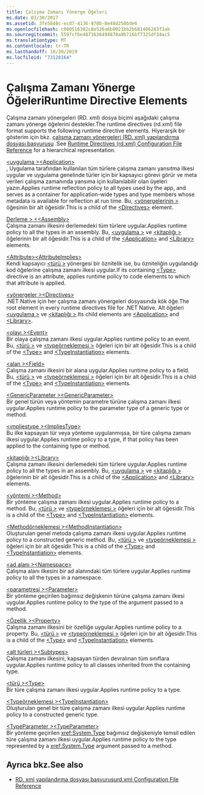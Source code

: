 ```yaml
---
title: Çalışma Zamanı Yönerge Öğeleri
ms.date: 03/30/2017
ms.assetid: 3fe5848c-ecd7-4136-970b-8e48d250bde6
ms.openlocfilehash: c900516382c8e526a6b0021bb2b681486283f3ab
ms.sourcegitcommit: 559fcfbe4871636494870a8b716bf7325df34ac5
ms.translationtype: MT
ms.contentlocale: tr-TR
ms.lasthandoff: 10/30/2019
ms.locfileid: "73128164"
---
```

# <a name="runtime-directive-elements"></a><span data-ttu-id="13e10-102">Çalışma Zamanı Yönerge Öğeleri</span><span class="sxs-lookup"><span data-stu-id="13e10-102">Runtime Directive Elements</span></span>
<span data-ttu-id="13e10-103">Çalışma zamanı yönergeleri (RD. xml) dosya biçimi aşağıdaki çalışma zamanı yönerge öğelerini destekler.</span><span class="sxs-lookup"><span data-stu-id="13e10-103">The runtime directives (rd.xml) file format supports the following runtime directive elements.</span></span> <span data-ttu-id="13e10-104">Hiyerarşik bir gösterim için bkz. [çalışma zamanı yönergeleri (RD. xml) yapılandırma dosyası başvurusu](runtime-directives-rd-xml-configuration-file-reference.md) .</span><span class="sxs-lookup"><span data-stu-id="13e10-104">See [Runtime Directives (rd.xml) Configuration File Reference](runtime-directives-rd-xml-configuration-file-reference.md) for a hierarchical representation.</span></span>  
  
 [<span data-ttu-id="13e10-105">\<uygulama ></span><span class="sxs-lookup"><span data-stu-id="13e10-105">\<Application></span></span>](application-element-net-native.md)  
 <span data-ttu-id="13e10-106">, Uygulama tarafından kullanılan tüm türlere çalışma zamanı yansıtma ilkesi uygular ve uygulama genelinde türler için bir kapsayıcı görevi görür ve meta verileri çalışma zamanında yansıma için kullanılabilir olan üyeleri yazın.</span><span class="sxs-lookup"><span data-stu-id="13e10-106">Applies runtime reflection policy to all types used by the app, and serves as a container for application-wide types and type members whose metadata is available for reflection at run time.</span></span> <span data-ttu-id="13e10-107">Bu, [\<yönergelerinin >](directives-element-net-native.md) öğesinin bir alt öğesidir.</span><span class="sxs-lookup"><span data-stu-id="13e10-107">This is a child of the [\<Directives>](directives-element-net-native.md) element.</span></span>  
  
 [<span data-ttu-id="13e10-108">Derleme > \<</span><span class="sxs-lookup"><span data-stu-id="13e10-108">\<Assembly></span></span>](assembly-element-net-native.md)  
 <span data-ttu-id="13e10-109">Çalışma zamanı ilkesini derlemedeki tüm türlere uygular.</span><span class="sxs-lookup"><span data-stu-id="13e10-109">Applies runtime policy to all the types in an assembly.</span></span> <span data-ttu-id="13e10-110">Bu, [\<uygulama >](application-element-net-native.md) ve [\<kitaplığı >](library-element-net-native.md) öğelerinin bir alt öğesidir.</span><span class="sxs-lookup"><span data-stu-id="13e10-110">This is a child of the [\<Application>](application-element-net-native.md) and [\<Library>](library-element-net-native.md) elements.</span></span>  
  
 [<span data-ttu-id="13e10-111">\<Attribute></span><span class="sxs-lookup"><span data-stu-id="13e10-111">\<AttributeImplies></span></span>](attributeimplies-element-net-native.md)  
 <span data-ttu-id="13e10-112">Kendi kapsayıcı [\<türü >](type-element-net-native.md) yönergesi bir öznitelik ise, bu özniteliğin uygulandığı kod öğelerine çalışma zamanı ilkesi uygular.</span><span class="sxs-lookup"><span data-stu-id="13e10-112">If its containing [\<Type>](type-element-net-native.md) directive is an attribute, applies runtime policy to code elements to which that attribute is applied.</span></span>  
  
 [<span data-ttu-id="13e10-113">\<yönergeler ></span><span class="sxs-lookup"><span data-stu-id="13e10-113">\<Directives></span></span>](directives-element-net-native.md)  
 <span data-ttu-id="13e10-114">.NET Native için her çalışma zamanı yönergeleri dosyasında kök öğe.</span><span class="sxs-lookup"><span data-stu-id="13e10-114">The root element in every runtime directives file for .NET Native.</span></span> <span data-ttu-id="13e10-115">Alt öğeleri [\<uygulama >](application-element-net-native.md) ve [\<kitaplığı >](library-element-net-native.md).</span><span class="sxs-lookup"><span data-stu-id="13e10-115">Its child elements are [\<Application>](application-element-net-native.md) and [\<Library>](library-element-net-native.md).</span></span>  
  
 [<span data-ttu-id="13e10-116">\<olayı ></span><span class="sxs-lookup"><span data-stu-id="13e10-116">\<Event></span></span>](event-element-net-native.md)  
 <span data-ttu-id="13e10-117">Bir olaya çalışma zamanı ilkesi uygular.</span><span class="sxs-lookup"><span data-stu-id="13e10-117">Applies runtime policy to an event.</span></span> <span data-ttu-id="13e10-118">Bu, [\<türü >](type-element-net-native.md) ve [\<typeörneklemesi >](typeinstantiation-element-net-native.md) öğeleri için bir alt öğesidir.</span><span class="sxs-lookup"><span data-stu-id="13e10-118">This is a child of the [\<Type>](type-element-net-native.md) and [\<TypeInstantiation>](typeinstantiation-element-net-native.md) elements.</span></span>  
  
 [<span data-ttu-id="13e10-119">\<alan ></span><span class="sxs-lookup"><span data-stu-id="13e10-119">\<Field></span></span>](field-element-net-native.md)  
 <span data-ttu-id="13e10-120">Çalışma zamanı ilkesini bir alana uygular.</span><span class="sxs-lookup"><span data-stu-id="13e10-120">Applies runtime policy to a field.</span></span> <span data-ttu-id="13e10-121">Bu, [\<türü >](type-element-net-native.md) ve [\<typeörneklemesi >](typeinstantiation-element-net-native.md) öğeleri için bir alt öğesidir.</span><span class="sxs-lookup"><span data-stu-id="13e10-121">This is a child of the [\<Type>](type-element-net-native.md) and [\<TypeInstantiation>](typeinstantiation-element-net-native.md) elements.</span></span>  
  
 [<span data-ttu-id="13e10-122">\<GenericParameter ></span><span class="sxs-lookup"><span data-stu-id="13e10-122">\<GenericParameter></span></span>](genericparameter-element-net-native.md)  
 <span data-ttu-id="13e10-123">Bir genel türün veya yöntemin parametre türüne çalışma zamanı ilkesi uygular.</span><span class="sxs-lookup"><span data-stu-id="13e10-123">Applies runtime policy to the parameter type of a generic type or method.</span></span>  
  
 [<span data-ttu-id="13e10-124">\<ımpliestype ></span><span class="sxs-lookup"><span data-stu-id="13e10-124">\<ImpliesType></span></span>](impliestype-element-net-native.md)  
 <span data-ttu-id="13e10-125">Bu ilke kapsayan tür veya yönteme uygulanmışsa, bir türe çalışma zamanı ilkesi uygular.</span><span class="sxs-lookup"><span data-stu-id="13e10-125">Applies runtime policy to a type, if that policy has been applied to the containing type or method.</span></span>  
  
 [<span data-ttu-id="13e10-126">\<kitaplığı ></span><span class="sxs-lookup"><span data-stu-id="13e10-126">\<Library></span></span>](library-element-net-native.md)  
 <span data-ttu-id="13e10-127">Çalışma zamanı ilkesini derlemedeki tüm türlere uygular.</span><span class="sxs-lookup"><span data-stu-id="13e10-127">Applies runtime policy to all the types in an assembly.</span></span> <span data-ttu-id="13e10-128">Bu, [\<uygulama >](application-element-net-native.md) ve [\<kitaplığı >](library-element-net-native.md) öğelerinin bir alt öğesidir.</span><span class="sxs-lookup"><span data-stu-id="13e10-128">This is a child of the [\<Application>](application-element-net-native.md) and [\<Library>](library-element-net-native.md) elements.</span></span>  
  
 [<span data-ttu-id="13e10-129">\<yöntemi ></span><span class="sxs-lookup"><span data-stu-id="13e10-129">\<Method></span></span>](method-element-net-native.md)  
 <span data-ttu-id="13e10-130">Bir yönteme çalışma zamanı ilkesi uygular.</span><span class="sxs-lookup"><span data-stu-id="13e10-130">Applies runtime policy to a method.</span></span> <span data-ttu-id="13e10-131">Bu, [\<türü >](type-element-net-native.md) ve [\<typeörneklemesi >](typeinstantiation-element-net-native.md) öğeleri için bir alt öğesidir.</span><span class="sxs-lookup"><span data-stu-id="13e10-131">This is a child of the [\<Type>](type-element-net-native.md) and [\<TypeInstantiation>](typeinstantiation-element-net-native.md) elements.</span></span>  
  
 [<span data-ttu-id="13e10-132">\<Methodörneklemesi ></span><span class="sxs-lookup"><span data-stu-id="13e10-132">\<MethodInstantiation></span></span>](methodinstantiation-element-net-native.md)  
 <span data-ttu-id="13e10-133">Oluşturulan genel metoda çalışma zamanı ilkesi uygular.</span><span class="sxs-lookup"><span data-stu-id="13e10-133">Applies runtime policy to a constructed generic method.</span></span> <span data-ttu-id="13e10-134">Bu, [\<türü >](type-element-net-native.md) ve [\<typeörneklemesi >](typeinstantiation-element-net-native.md) öğeleri için bir alt öğesidir.</span><span class="sxs-lookup"><span data-stu-id="13e10-134">This is a child of the [\<Type>](type-element-net-native.md) and [\<TypeInstantiation>](typeinstantiation-element-net-native.md) elements.</span></span>  
  
 [<span data-ttu-id="13e10-135">\<ad alanı ></span><span class="sxs-lookup"><span data-stu-id="13e10-135">\<Namespace></span></span>](namespace-element-net-native.md)  
 <span data-ttu-id="13e10-136">Çalışma alanı ilkesini bir ad alanındaki tüm türlere uygular.</span><span class="sxs-lookup"><span data-stu-id="13e10-136">Applies runtime policy to all the types in a namespace.</span></span>  
  
 [<span data-ttu-id="13e10-137">\<parametresi ></span><span class="sxs-lookup"><span data-stu-id="13e10-137">\<Parameter></span></span>](parameter-element-net-native.md)  
 <span data-ttu-id="13e10-138">Bir yönteme geçirilen bağımsız değişkenin türüne çalışma zamanı ilkesi uygular.</span><span class="sxs-lookup"><span data-stu-id="13e10-138">Applies runtime policy to the type of the argument passed to a method.</span></span>  
  
 [<span data-ttu-id="13e10-139">\<Özellik ></span><span class="sxs-lookup"><span data-stu-id="13e10-139">\<Property></span></span>](property-element-net-native.md)  
 <span data-ttu-id="13e10-140">Çalışma zamanı ilkesini bir özelliğe uygular.</span><span class="sxs-lookup"><span data-stu-id="13e10-140">Applies runtime policy to a property.</span></span> <span data-ttu-id="13e10-141">Bu, [\<türü >](type-element-net-native.md) ve [\<typeörneklemesi >](typeinstantiation-element-net-native.md) öğeleri için bir alt öğesidir.</span><span class="sxs-lookup"><span data-stu-id="13e10-141">This is a child of the [\<Type>](type-element-net-native.md) and [\<TypeInstantiation>](typeinstantiation-element-net-native.md) elements.</span></span>  
  
 [<span data-ttu-id="13e10-142">\<alt türleri ></span><span class="sxs-lookup"><span data-stu-id="13e10-142">\<Subtypes></span></span>](subtypes-element-net-native.md)  
 <span data-ttu-id="13e10-143">Çalışma zamanı ilkesini, kapsayan türden devralınan tüm sınıflara uygular.</span><span class="sxs-lookup"><span data-stu-id="13e10-143">Applies runtime policy to all classes inherited from the containing type.</span></span>  
  
 [<span data-ttu-id="13e10-144">\<türü ></span><span class="sxs-lookup"><span data-stu-id="13e10-144">\<Type></span></span>](type-element-net-native.md)  
 <span data-ttu-id="13e10-145">Bir türe çalışma zamanı ilkesi uygular.</span><span class="sxs-lookup"><span data-stu-id="13e10-145">Applies runtime policy to a type.</span></span>  
  
 [<span data-ttu-id="13e10-146">\<Typeörneklemesi ></span><span class="sxs-lookup"><span data-stu-id="13e10-146">\<TypeInstantiation></span></span>](typeinstantiation-element-net-native.md)  
 <span data-ttu-id="13e10-147">Oluşturulan genel bir türe çalışma zamanı ilkesi uygular.</span><span class="sxs-lookup"><span data-stu-id="13e10-147">Applies runtime policy to a constructed generic type.</span></span>  
  
 [<span data-ttu-id="13e10-148">\<TypeParameter ></span><span class="sxs-lookup"><span data-stu-id="13e10-148">\<TypeParameter></span></span>](typeparameter-element-net-native.md)  
 <span data-ttu-id="13e10-149">Bir yönteme geçirilen <xref:System.Type> bağımsız değişkeniyle temsil edilen türe çalışma zamanı ilkesi uygular.</span><span class="sxs-lookup"><span data-stu-id="13e10-149">Applies runtime policy to the type represented by a <xref:System.Type> argument passed to a method.</span></span>  
  
## <a name="see-also"></a><span data-ttu-id="13e10-150">Ayrıca bkz.</span><span class="sxs-lookup"><span data-stu-id="13e10-150">See also</span></span>

- [<span data-ttu-id="13e10-151">RD. xml yapılandırma dosyası başvurusu</span><span class="sxs-lookup"><span data-stu-id="13e10-151">rd.xml Configuration File Reference</span></span>](runtime-directives-rd-xml-configuration-file-reference.md)

